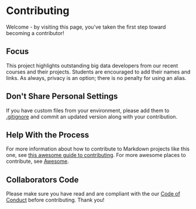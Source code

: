# Contributing

Welcome - by visiting this page, you've taken the first step toward becoming a contributor!

## Focus

This project highlights outstanding big data developers from our recent courses and their projects.
Students are encouraged to add their names and links. As always, privacy is an option; there is no penalty for using an alias.

## Don't Share Personal Settings

If you have custom files from your environment, please add them to [.gitignore](.gitignore) and commit an updated version along with your contribution.

## Help With the Process

For more information about how to contribute to Markdown projects like this one, see [this awesome guide to contributing](https://github.com/sindresorhus/awesome/blob/master/contributing.md).
For more awesome places to contribute, see [Awesome](https://github.com/sindresorhus/awesome).

## Collaborators Code

Please make sure you have read and are compliant with the our [Code of Conduct](CODE_OF_CONDUCT.md) before contributing. Thank you!
